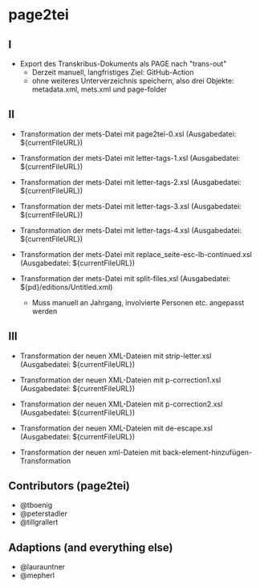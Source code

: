 # page2tei

## I

- Export des Transkribus-Dokuments als PAGE nach "trans-out"
    - Derzeit manuell, langfristiges Ziel: GitHub-Action
    - ohne weiteres Unterverzeichnis speichern, also drei Objekte: metadata.xml, mets.xml und page-folder

## II

- Transformation der mets-Datei mit page2tei-0.xsl (Ausgabedatei: ${currentFileURL})

- Transformation der mets-Datei mit letter-tags-1.xsl (Ausgabedatei: ${currentFileURL})

- Transformation der mets-Datei mit letter-tags-2.xsl (Ausgabedatei: ${currentFileURL})

- Transformation der mets-Datei mit letter-tags-3.xsl (Ausgabedatei: ${currentFileURL})

- Transformation der mets-Datei mit letter-tags-4.xsl (Ausgabedatei: ${currentFileURL})

- Transformation der mets-Datei mit replace_seite-esc-lb-continued.xsl (Ausgabedatei: ${currentFileURL})

- Transformation der mets-Datei mit split-files.xsl (Ausgabedatei: ${pd}/editions/Untitled.xml)
    - Muss manuell an Jahrgang, involvierte Personen etc. angepasst werden

## III

- Transformation der neuen XML-Dateien mit strip-letter.xsl (Ausgabedatei: ${currentFileURL})

- Transformation der neuen XML-Dateien mit p-correction1.xsl (Ausgabedatei: ${currentFileURL})

- Transformation der neuen XML-Dateien mit p-correction2.xsl (Ausgabedatei: ${currentFileURL})

- Transformation der neuen XML-Dateien mit de-escape.xsl (Ausgabedatei: ${currentFileURL})

- Transformation der neuen xml-Dateien mit back-element-hinzufügen-Transformation


## Contributors (page2tei)
- @tboenig
- @peterstadler
- @tillgrallert

## Adaptions (and everything else)
- @laurauntner
- @mepherl
